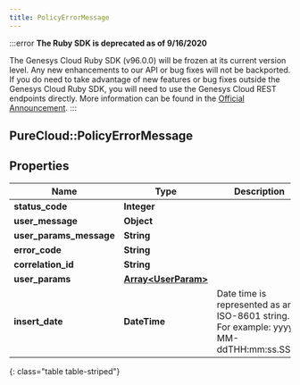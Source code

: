 ```yaml
---
title: PolicyErrorMessage
---
```


:::error
**The Ruby SDK is deprecated as of 9/16/2020**

The Genesys Cloud Ruby SDK (v96.0.0) will be frozen at its current version level. Any new enhancements to our API or bug fixes will not be backported. If you do need to take advantage of new features or bug fixes outside the Genesys Cloud Ruby SDK, you will need to use the Genesys Cloud REST endpoints directly. More information can be found in the [Official Announcement](https://developer.mypurecloud.com/forum/t/announcement-genesys-cloud-ruby-sdk-end-of-life/8850).
:::


## PureCloud::PolicyErrorMessage

## Properties

|Name | Type | Description | Notes|
|------------ | ------------- | ------------- | -------------|
| **status_code** | **Integer** |  | [optional] |
| **user_message** | **Object** |  | [optional] |
| **user_params_message** | **String** |  | [optional] |
| **error_code** | **String** |  | [optional] |
| **correlation_id** | **String** |  | [optional] |
| **user_params** | [**Array&lt;UserParam&gt;**](UserParam.html) |  | [optional] |
| **insert_date** | **DateTime** | Date time is represented as an ISO-8601 string. For example: yyyy-MM-ddTHH:mm:ss.SSSZ | [optional] |
{: class="table table-striped"}



